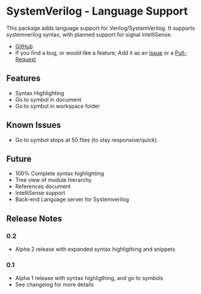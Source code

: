 # SystemVerilog - Language Support

This package adds language support for Verilog/SystemVerilog. It supports systemverilog syntax, with planned support for signal intelliSense.

- [GitHub](https://github.com/eirikpre/VSCode-SystemVerilog)
- If you find a bug, or would like a feature; Add it as an [Issue](https://github.com/eirikpre/VSCode-SystemVerilog/issues) or a [Pull-Request](https://github.com/eirikpre/VSCode-SystemVerilog/pulls)

## Features
- Syntax Highlighting
- Go to symbol in document
- Go to symbol in workspace folder

## Known Issues
- Go to symbol stops at 50 files (to stay responsive/quick).

## Future
- 100% Complete syntax highlighting
- Tree view of module hierarchy
- References document
- IntelliSense support
- Back-end Language server for Systemverilog

## Release Notes
### 0.2
- Alpha 2 release with expanded syntax highligthing and snippets
### 0.1
- Alpha 1 release with syntax highligthing, and go to symbols
- See changelog for more details

